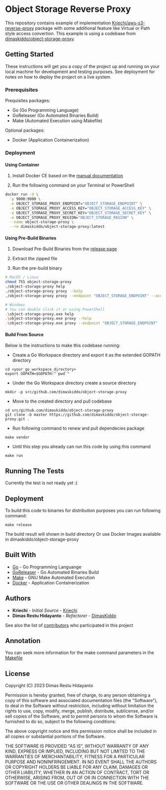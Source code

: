 # Object Storage Reverse Proxy

This repository contains example of implementation [Kriechi/aws-s3-reverse-proxy](https://github.com/Kriechi/aws-s3-reverse-proxy) package with some additional feature like Virtual or Path style access convertion. This example is using a codebase from [dimaskiddo/object-storage-proxy](https://github.com/dimaskiddo/object-storage-proxy).

## Getting Started

These instructions will get you a copy of the project up and running on your local machine for development and testing purposes.
See deployment for notes on how to deploy the project on a live system.

### Prerequisites

Prequisites packages:
* Go (Go Programming Language)
* GoReleaser (Go Automated Binaries Build)
* Make (Automated Execution using Makefile)

Optional packages:
* Docker (Application Containerization)

### Deployment

#### **Using Container**

1) Install Docker CE based on the [manual documentation](https://docs.docker.com/desktop/)

2) Run the following command on your Terminal or PowerShell
```sh
docker run -d \
  -p 9000:9000 \
  -e OBJECT_STORAGE_PROXY_ENDPOINT="OBJECT_STORAGE_ENDPOINT" \
  -e OBJECT_STORAGE_PROXY_ACCESS_KEY="OBJECT_STORAGE_ACCESS_KEY" \
  -e OBJECT_STORAGE_PROXY_SECRET_KEY="OBJECT_STORAGE_SECRET_KEY" \
  -e OBJECT_STORAGE_PROXY_REGION="OBJECT_STORAGE_REGION" \
  --name object-storage-proxy \
  --rm dimaskiddo/object-storage-proxy:latest
```

#### **Using Pre-Build Binaries**

1) Download Pre-Build Binaries from the [release page](https://github.com/dimaskiddo/object-storage-proxy/releases)

2) Extract the zipped file

3) Run the pre-build binary
```sh
# MacOS / Linux
chmod 755 object-storage-proxy
./object-storage-proxy help
./object-storage-proxy proxy --help
./object-storage-proxy proxy --endpoint "OBJECT_STORAGE_ENDPOINT" --acccess-key "OBJECT_STORAGE_ACCESS_KEY" --secret-key "OBJECT_STORAGE_SECRET_KEY" --region "OBJECT_STORAGE_REGION"

# Windows
# You can double click it or using PowerShell
.\object-storage-proxy.exe help
.\object-storage-proxy.exe proxy --help
.\object-storage-proxy.exe proxy --endpoint "OBJECT_STORAGE_ENDPOINT" --acccess-key "OBJECT_STORAGE_ACCESS_KEY" --secret-key "OBJECT_STORAGE_SECRET_KEY" --region "OBJECT_STORAGE_REGION"
```

#### **Build From Source**

Below is the instructions to make this codebase running:
* Create a Go Workspace directory and export it as the extended GOPATH directory
```
cd <your_go_workspace_directory>
export GOPATH=$GOPATH:"`pwd`"
```
* Under the Go Workspace directory create a source directory
```
mkdir -p src/github.com/dimaskiddo/object-storage-proxy
```
* Move to the created directory and pull codebase
```
cd src/github.com/dimaskiddo/object-storage-proxy
git clone -b master https://github.com/dimaskiddo/object-storage-proxy.git .
```
* Run following command to renew and pull dependecies package
```
make vendor
```
* Until this step you already can run this code by using this command
```
make run
```

## Running The Tests

Currently the test is not ready yet :)

## Deployment

To build this code to binaries for distribution purposes you can run following command:
```
make release
```
The build result will shown in build directory
Or use Docker Images available in dimaskiddo/object-storage-proxy

## Built With

* [Go](https://golang.org/) - Go Programming Languange
* [GoReleaser](https://github.com/goreleaser/goreleaser) - Go Automated Binaries Build
* [Make](https://www.gnu.org/software/make/) - GNU Make Automated Execution
* [Docker](https://www.docker.com/) - Application Containerization

## Authors

* **Kriechi** - *Initial Source* - [Kriechi](https://github.com/Kriechi)
* **Dimas Restu Hidayanto** - *Refactorer* - [DimasKiddo](https://github.com/dimaskiddo)

See also the list of [contributors](https://github.com/dimaskiddo/object-storage-proxy/contributors) who participated in this project

## Annotation

You can seek more information for the make command parameters in the [Makefile](https://raw.githubusercontent.com/dimaskiddo/object-storage-proxy/master/Makefile)

## License

Copyright (C) 2023 Dimas Restu Hidayanto

Permission is hereby granted, free of charge, to any person obtaining a copy of this software and associated documentation files (the "Software"), to deal in the Software without restriction, including without limitation the rights to use, copy, modify, merge, publish, distribute, sublicense, and/or sell copies of the Software, and to permit persons to whom the Software is furnished to do so, subject to the following conditions:

The above copyright notice and this permission notice shall be included in all copies or substantial portions of the Software.

THE SOFTWARE IS PROVIDED "AS IS", WITHOUT WARRANTY OF ANY KIND, EXPRESS OR IMPLIED, INCLUDING BUT NOT LIMITED TO THE WARRANTIES OF MERCHANTABILITY, FITNESS FOR A PARTICULAR PURPOSE AND NONINFRINGEMENT. IN NO EVENT SHALL THE AUTHORS OR COPYRIGHT HOLDERS BE LIABLE FOR ANY CLAIM, DAMAGES OR OTHER LIABILITY, WHETHER IN AN ACTION OF CONTRACT, TORT OR OTHERWISE, ARISING FROM, OUT OF OR IN CONNECTION WITH THE SOFTWARE OR THE USE OR OTHER DEALINGS IN THE SOFTWARE.